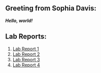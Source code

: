 ## Greeting from Sophia Davis: 
***Hello, world!***

## Lab Reports:
1. [Lab Report 1](https://sadsoap.github.io/cse15l-lab-reports/LabReport1.html)
2. [Lab Report 2](https://sadsoap.github.io/cse15l-lab-reports/LabReport2.html)
3. [Lab Report 3](https://sadsoap.github.io/cse15l-lab-reports/LabReport3.html)
4. [Lab Report 4](https://sadsoap.github.io/cse15l-lab-reports/LabReport4.html)


